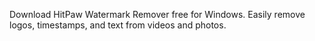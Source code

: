 Download HitPaw Watermark Remover free for Windows. Easily remove logos, timestamps, and text from videos and photos.
